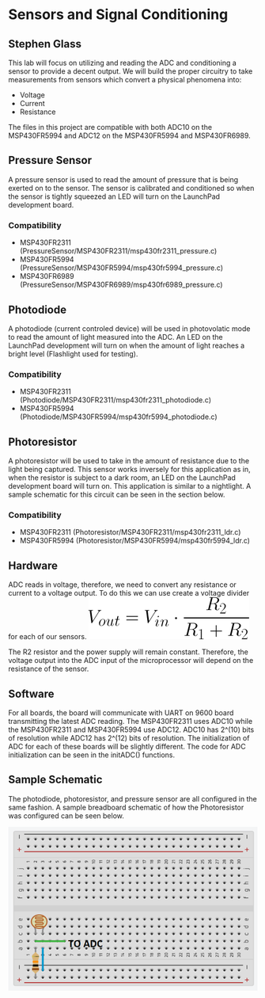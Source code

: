 # Sensors and Signal Conditioning
## Stephen Glass

This lab will focus on utilizing and reading the ADC and conditioning a sensor to provide a decent output. We will build the proper circuitry to take measurements from sensors which convert a physical phenomena into:
* Voltage
* Current
* Resistance

The files in this project are compatible with both ADC10 on the MSP430FR5994 and ADC12 on the MSP430FR5994 and MSP430FR6989.

## Pressure Sensor
A pressure sensor is used to read the amount of pressure that is being exerted on to the sensor. The sensor is calibrated and conditioned so when the sensor is tightly squeezed an LED will turn on the LaunchPad development board.

### Compatibility
* MSP430FR2311 (PressureSensor/MSP430FR2311/msp430fr2311_pressure.c)
* MSP430FR5994 (PressureSensor/MSP430FR5994/msp430fr5994_pressure.c)
* MSP430FR6989 (PressureSensor/MSP430FR6989/msp430fr6989_pressure.c)

## Photodiode
A photodiode (current controled device) will be used in photovolatic mode to read the amount of light measured into the ADC. An LED on the LaunchPad development will turn on when the amount of light reaches a bright level (Flashlight used for testing).

### Compatibility
* MSP430FR2311 (Photodiode/MSP430FR2311/msp430fr2311_photodiode.c)
* MSP430FR5994 (Photodiode/MSP430FR5994/msp430fr5994_photodiode.c)

## Photoresistor
A photoresistor will be used to take in the amount of resistance due to the light being captured. This sensor works inversely for this application as in, when the resistor is subject to a dark room, an LED on the LaunchPad development board will turn on. This application is similar to a nightlight. A sample schematic for this circuit can be seen in the section below.

### Compatibility
* MSP430FR2311 (Photoresistor/MSP430FR2311/msp430fr2311_ldr.c)
* MSP430FR5994 (Photoresistor/MSP430FR5994/msp430fr5994_ldr.c)

## Hardware
ADC reads in voltage, therefore, we need to convert any resistance or current to a voltage output. To do this we can use create a voltage divider for each of our sensors.
![Voltage Divider Equation](VoltageDivider.png)

The R2 resistor and the power supply will remain constant. Therefore, the voltage output into the ADC input of the microprocessor will depend on the resistance of the sensor.

## Software
For all boards, the board will communicate with UART on 9600 board transmitting the latest ADC reading. The MSP430FR2311 uses ADC10 while the MSP430FR2311 and MSP430FR5994 use ADC12. ADC10 has 2^(10) bits of resolution while ADC12 has 2^(12) bits of resolution. The initialization of ADC for each of these boards will be slightly different. The code for ADC initialization can be seen in the initADC() functions.

## Sample Schematic
The photodiode, photoresistor, and pressure sensor are all configured in the same fashion. A sample breadboard schematic of how the Photoresistor was configured can be seen below.

![Sample Schematic](SampleSchematic.png)